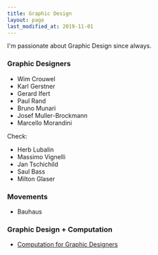 ```yaml
---
title: Graphic Design
layout: page
last_modified_at: 2019-11-01
---
```


I'm passionate about Graphic Design since always. 

### Graphic Designers

- Wim Crouwel
- Karl Gerstner
- Gerard Ifert
- Paul Rand
- Bruno Munari
- Josef Muller-Brockmann
- Marcello Morandini

Check:

- Herb Lubalin
- Massimo Vignelli
- Jan Tschichild
- Saul Bass
- Milton Glaser

### Movements

- Bauhaus

### Graphic Design + Computation

- [Computation for Graphic Designers](https://medium.com/@qshim/computation-for-graphic-designers-23629ec63dc0#.wtu8r4afx)